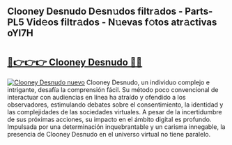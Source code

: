 ## Clooney Desnudo D𝚎sn𝚞dos filtr𝚊dos - Parts-PL5 Vid𝚎os filtr𝚊dos - N𝚞evas f𝚘tos atr𝚊ctivas oYl7H

# <h2><a href="http://mb1acr.tromn.icu/?c=Clooney+Desnudo">🔗👉👉👉 Clooney Desnudo 🔗🔗</a></h2>

[![Clooney Desnudo nuevo](https://i.imgur.com/pEAQMta.gif)](http://mb1acr.tromn.icu/?c=Clooney+Desnudo)
Clooney Desnudo, un individuo complejo e intrigante, desafía la comprensión fácil. Su método poco convencional de interactuar con audiencias en línea ha atraído y ofendido a los observadores, estimulando debates sobre el consentimiento, la identidad y las complejidades de las sociedades virtuales. A pesar de la incertidumbre de sus próximas acciones, su impacto en el ámbito digital es profundo. Impulsada por una determinación inquebrantable y un carisma innegable, la presencia de Clooney Desnudo en el universo virtual no tiene paralelo.
